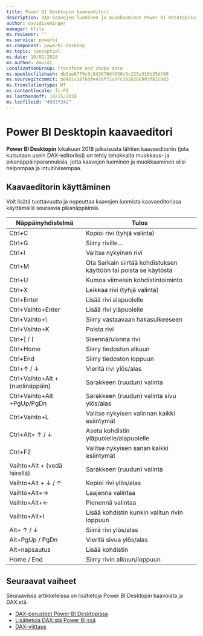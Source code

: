 ```yaml
---
title: Power BI Desktopin kaavaeditori
description: DAX-kaavojen luominen ja muokkaaminen Power BI Desktopissa
author: davidiseminger
manager: kfile
ms.reviewer: ''
ms.service: powerbi
ms.component: powerbi-desktop
ms.topic: conceptual
ms.date: 10/02/2018
ms.author: davidi
LocalizationGroup: Transform and shape data
ms.openlocfilehash: db5ae6779c0c843070df030c9c225a316b35df00
ms.sourcegitcommit: b8461c1876bfe47bf71c87c7820266993f82c0d3
ms.translationtype: HT
ms.contentlocale: fi-FI
ms.lasthandoff: 10/15/2018
ms.locfileid: "49337242"
---
```

# <a name="formula-editor-in-power-bi-desktop"></a>Power BI Desktopin kaavaeditori

**Power BI Desktopin** lokakuun 2018 julkaisusta lähtien kaavaeditoriin (jota kutsutaan usein DAX-editoriksi) on tehty tehokkaita muokkaus- ja pikanäppäinparannuksia, jotta kaavojen luominen ja muokkaaminen olisi helpompaa ja intuitiivisempaa. 

## <a name="using-the-formula-editor"></a>Kaavaeditorin käyttäminen

Voit lisätä tuottavuutta ja nopeuttaa kaavojen luomista kaavaeditorissa käyttämällä seuraavia pikanäppäimiä.


|Näppäinyhdistelmä  |Tulos  |
|---------|---------|
|Ctrl+C  | Kopioi rivi (tyhjä valinta) |
|Ctrl+G  |Siirry riville... |
|Ctrl+I  |Valitse nykyinen rivi  |
|Ctrl+M  |Ota Sarkain siirtää kohdistuksen käyttöön tai poista se käytöstä |
|Ctrl+U  |Kumoa viimeisin kohdistintoiminto  |
|Ctrl+X   | Leikkaa rivi (tyhjä valinta) |
|Ctrl+Enter  |Lisää rivi alapuolelle  |
|Ctrl+Vaihto+Enter  |Lisää rivi yläpuolelle  |
|Ctrl+Vaihto+\  |Siirry vastaavaan hakasulkeeseen  |
|Ctrl+Vaihto+K  |Poista rivi  |
|Ctrl+] / [  |Sisennä/ulonna rivi  |
|Ctrl+Home  |Siirry tiedoston alkuun  |
|Ctrl+End  |Siirry tiedoston loppuun  |
|Ctrl+↑ / ↓   |Vieritä rivi ylös/alas  |
|Ctrl+Vaihto+Alt + (nuolinäppäin)  |Sarakkeen (ruudun) valinta  |
|Ctrl+Vaihto+Alt +PgUp/PgDn  |Sarakkeen (ruudun) valinta sivu ylös/alas |
|Ctrl+Vaihto+L  |Valitse nykyisen valinnan kaikki esiintymät |
|Ctrl+Alt+ ↑ / ↓  |Aseta kohdistin yläpuolelle/alapuolelle  |
|Ctrl+F2  |Valitse nykyisen sanan kaikki esiintymät | 
|Vaihto+Alt + (vedä hiirellä) |Sarakkeen (ruudun) valinta  |
|Vaihto+Alt + ↓ / ↑  |Kopioi rivi ylös/alas  |
|Vaihto+Alt+→  |Laajenna valintaa  |
|Vaihto+Alt+←  |Pienennä valintaa |
|Vaihto+Alt+I  |Lisää kohdistin kunkin valitun rivin loppuun |
|Alt+ ↑ / ↓  | Siirrä rivi ylös/alas |
|Alt+PgUp / PgDn  |Vieritä sivua ylös/alas  |
|Alt+napsautus  |Lisää kohdistin  |
|Home / End  |Siirry rivin alkuun/loppuun  |

## <a name="next-steps"></a>Seuraavat vaiheet

Seuraavissa artikkeleissa on lisätietoja Power BI Desktopin kaavoista ja DAX:stä.

* [DAX-perusteet Power BI Desktopissa](desktop-quickstart-learn-dax-basics.md)
* [Lisätietoja DAX:stä Power BI:ssä](https://docs.microsoft.com/power-bi/guided-learning/introductiontodax?tutorial-step=1)
* [DAX-viittaus](https://msdn.microsoft.com/query-bi/dax/data-analysis-expressions-dax-reference)

